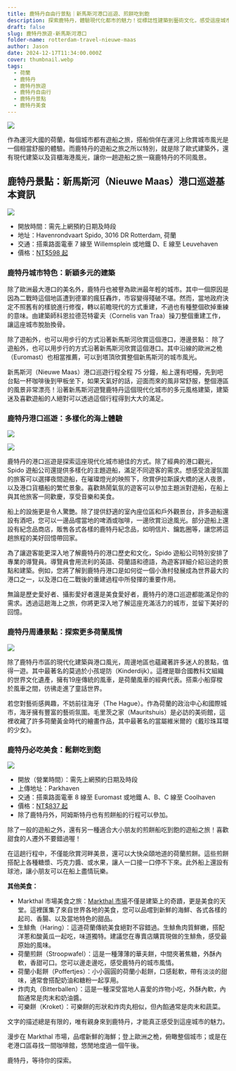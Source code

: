 ```yaml
---
title: 鹿特丹自由行景點｜新馬斯河港口巡遊、煎餅吃到飽
description: 探索鹿特丹，體驗現代化都市的魅力！從標誌性建築到藝術文化，感受這座城市無盡的活力與創新。
draft: false
slug: 鹿特丹旅遊-新馬斯河港口
folder-name: rotterdam-travel-nieuwe-maas
author: Jason
date: 2024-12-17T11:34:00.000Z
cover: thumbnail.webp
tags:
  - 荷蘭
  - 鹿特丹
  - 鹿特丹旅遊
  - 鹿特丹自由行
  - 鹿特丹景點
  - 鹿特丹美食
---
```


![](thumbnail.webp)

作為運河大國的荷蘭，每個城市都有遊船之旅，搭船倘佯在運河上欣賞城市風光是一個相當舒服的體驗。而鹿特丹的遊船之旅之所以特別，就是除了歐式建築外，還有現代建築以及貨櫃海港風光，讓你一趟遊船之旅一窺鹿特丹的不同風景。

## 鹿特丹景點：新馬斯河（Nieuwe Maas）港口巡遊基本資訊

![](image5.webp)

* 開放時間：需先上網預約日期及時段
* 地址：Havenrondvaart Spido, 3016 DR Rotterdam, 荷蘭
* 交通：搭乘路面電車 7 線至 Willemsplein 或地鐵 D、E 線至 Leuvehaven
* 價格：[NT$598 起](https://www.klook.com/zh-TW/activity/88929-spido-harbor-cruise-rotterdam/?aid=41451&aff_adid=966751&aff_pid=&aff_sid=&utm_medium=affiliate-alwayson&utm_source=long&utm_campaign=41451&utm_term=&utm_content=&aff_klick_id=85883486443-41451-966751-a227e7b)

### 鹿特丹城市特色：新穎多元的建築

除了歐洲最大港口的美名外，鹿特丹也被譽為歐洲最年輕的城市。其中一個原因是因為二戰時這個地區遭到德軍的瘋狂轟炸，市容變得殘破不堪。然而，當地政府決定不照舊有的樣貌進行修復，轉以前瞻現代的方式重建，不過也有種整個砍掉重練的意味。由建築師科恩拉德范特霍夫（Cornelis van Traa）操刀整個重建工作，讓這座城市脫胎換骨。

除了遊船外，也可以用步行的方式沿著新馬斯河欣賞這個港口，港邊景點： 除了遊船外，也可以用步行的方式沿著新馬斯河欣賞這個港口。其中沿線的歐洲之桅（Euromast）也相當推薦，可以到塔頂欣賞整個新馬斯河的城市風光。

新馬斯河（Nieuwe Maas）港口巡遊行程全程 75 分鐘，船上還有吧檯，先到吧台點一杯咖啡後到甲板坐下，如果天氣好的話，迎面而來的風非常舒服，整個港區的風景非常漂亮！沿著新馬斯河遊覽鹿特丹這個現代化城市的多元風格建築，建築迷及喜歡遊船的人絕對可以透過這個行程得到大大的滿足。

### 鹿特丹港口巡遊：多樣化的海上體驗

![](image3.webp)

![](image2.webp)

鹿特丹的港口巡遊是探索這座現代化城市絕佳的方式。除了經典的港口觀光，Spido 遊船公司還提供多樣化的主題遊船，滿足不同遊客的需求。想感受浪漫氛圍的旅客可以選擇夜間遊船，在璀璨燈光的映照下，欣賞伊拉斯謨大橋的迷人夜景，以及港口貨櫃船的繁忙景象。喜歡熱鬧氣氛的遊客可以參加主題派對遊船，在船上與其他旅客一同歡慶，享受音樂和美食。

船上的設施更是令人驚艷。除了提供舒適的室內座位區和戶外觀景台，許多遊船還設有酒吧，您可以一邊品嚐當地的啤酒或咖啡，一邊欣賞沿途風光。部分遊船上還設有紀念品商店，販售各式各樣的鹿特丹紀念品，如明信片、鑰匙圈等，讓您將這趟旅程的美好回憶帶回家。

為了讓遊客能更深入地了解鹿特丹的港口歷史和文化，Spido 遊船公司特別安排了專業的導覽員。導覽員會用流利的英語、荷蘭語和德語，為遊客詳細介紹沿途的景點和建築。例如，您將了解到鹿特丹港口是如何從一個小漁村發展成為世界最大的港口之一，以及港口在二戰後的重建過程中所發揮的重要作用。

無論是歷史愛好者、攝影愛好者還是美食愛好者，鹿特丹的港口巡遊都能滿足你的需求。透過這趟海上之旅，你將更深入地了解這座充滿活力的城市，並留下美好的回憶。

### 鹿特丹周邊景點：探索更多荷蘭風情

![](image1.webp)

除了鹿特丹市區的現代化建築與港口風光，周邊地區也蘊藏著許多迷人的景點，值得一遊。其中最著名的莫過於小孩堤防（Kinderdijk）。這裡是聯合國教科文組織的世界文化遺產，擁有19座傳統的風車，是荷蘭風車的經典代表。搭乘小船穿梭於風車之間，彷彿走進了童話世界。

若您對藝術感興趣，不妨前往海牙（The Hague）。作為荷蘭的政治中心和國際城市，海牙擁有豐富的藝術氛圍。毛里茨之家（Mauritshuis）是必訪的美術館，這裡收藏了許多荷蘭黃金時代的繪畫作品，其中最著名的當屬維米爾的《戴珍珠耳環的少女》。

### 鹿特丹必吃美食：鬆餅吃到飽

![](image4.webp)

* 開放（營業時間）：需先上網預約日期及時段
* 上傳地址：Parkhaven
* 交通：搭乘路面電車 8 線至 Euromast 或地鐵 A、B、C 線至 Coolhaven
* 價格：[NT$837 起](https://www.klook.com/zh-TW/activity/87546-pancake-boat-tour-rotterdam/?aid=41451&aff_adid=966749&aff_pid=&aff_sid=&utm_medium=affiliate-alwayson&utm_source=long&utm_campaign=41451&utm_term=&utm_content=&aff_klick_id=85883481907-41451-966749-30ef401)
* 除了鹿特丹外，阿姆斯特丹也有煎餅船的行程可以參加。

除了一般的遊船之外，還有另一種適合大小朋友的煎餅船吃到飽的遊船之旅！喜歡甜食的人遷外不要錯過喔！

在這趟行程中，不僅能欣賞河畔美景，還可以大快朵頤地道的荷蘭煎餅。這些煎餅搭配上各種糖漿、巧克力醬、或水果，讓人一口接一口停不下來。此外船上還設有球池，讓小朋友可以在船上盡情玩樂。

**其他美食：**

* Markthal 市場美食之旅：[Markthal 市場](https://exittaiwan.com/posts/%E9%B9%BF%E7%89%B9%E4%B8%B9%E6%99%AF%E9%BB%9E-%E6%96%B9%E5%A1%8A%E5%B1%8B-%E6%8B%B1%E5%BB%8A%E5%B8%82%E5%A0%B4/)不僅是建築上的奇蹟，更是美食的天堂。這裡匯集了來自世界各地的美食，您可以品嚐到新鮮的海鮮、各式各樣的起司、香腸、以及當地特色的甜品。
* 生鯡魚（Haring）：這道荷蘭傳統美食絕對不容錯過。生鯡魚肉質鮮嫩，搭配洋蔥和酸黃瓜一起吃，味道獨特。建議您在專賣店購買現做的生鯡魚，感受最原始的風味。
* 荷蘭煎餅（Stroopwafel）：這是一種薄薄的華夫餅，中間夾著焦糖，外酥內軟，香甜可口。您可以邊走邊吃，感受鹿特丹的城市風情。
* 荷蘭小鬆餅（Poffertjes）：小小圓圓的荷蘭小鬆餅，口感鬆軟，帶有淡淡的甜味，通常會搭配奶油和糖粉一起享用。
* 炸肉丸（Bitterballen）：這是一種深受當地人喜愛的炸物小吃，外酥內軟，內餡通常是肉末和奶油醬。
* 可樂餅（Kroket）：可樂餅的形狀和炸肉丸相似，但內餡通常是肉末和蔬菜。

文字的描述總是有限的，唯有親身來到鹿特丹，才能真正感受到這座城市的魅力。

漫步在 Markthal 市場，品嚐新鮮的海鮮；登上歐洲之桅，俯瞰整個城市；或是在老港口區尋找一間咖啡館，悠閒地度過一個午後。

鹿特丹，等待你的探索。
